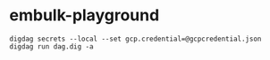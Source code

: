 # embulk-playground

```
digdag secrets --local --set gcp.credential=@gcpcredential.json
digdag run dag.dig -a
```
